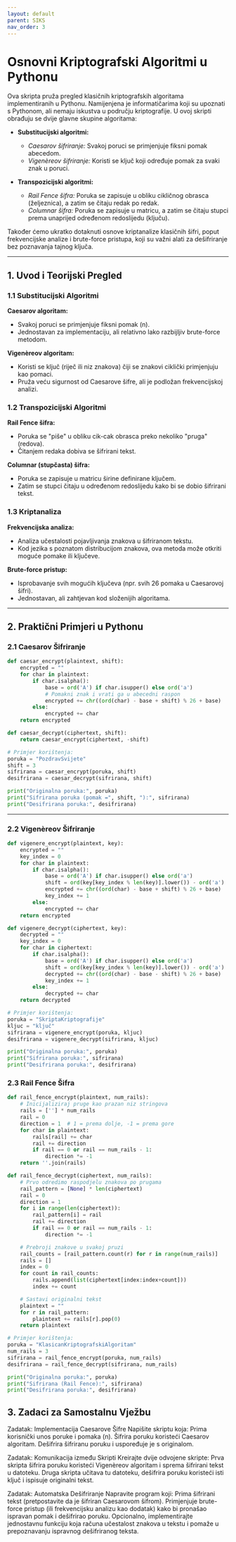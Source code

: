 ```yaml
---
layout: default
parent: SIKS
nav_order: 3
---
```


# Osnovni Kriptografski Algoritmi u Pythonu

Ova skripta pruža pregled klasičnih kriptografskih algoritama implementiranih u Pythonu. Namijenjena je informatičarima koji su upoznati s Pythonom, ali nemaju iskustva u području kriptografije. U ovoj skripti obrađuju se dvije glavne skupine algoritama:

- **Substitucijski algoritmi:**  
  - *Caesarov šifriranje:* Svakoj poruci se primjenjuje fiksni pomak abecedom.  
  - *Vigenèreov šifriranje:* Koristi se ključ koji određuje pomak za svaki znak u poruci.

- **Transpozicijski algoritmi:**  
  - *Rail Fence šifra:* Poruka se zapisuje u obliku cikličnog obrasca (željeznica), a zatim se čitaju redak po redak.  
  - *Columnar šifra:* Poruka se zapisuje u matricu, a zatim se čitaju stupci prema unaprijed određenom redoslijedu (ključu).

Također ćemo ukratko dotaknuti osnove kriptanalize klasičnih šifri, poput frekvencijske analize i brute-force pristupa, koji su važni alati za dešifriranje bez poznavanja tajnog ključa.

---

## 1. Uvod i Teorijski Pregled

### 1.1 Substitucijski Algoritmi

**Caesarov algoritam:**  
- Svakoj poruci se primjenjuje fiksni pomak (n).  
- Jednostavan za implementaciju, ali relativno lako razbijljiv brute-force metodom.

**Vigenèreov algoritam:**  
- Koristi se ključ (riječ ili niz znakova) čiji se znakovi ciklički primjenjuju kao pomaci.  
- Pruža veću sigurnost od Caesarove šifre, ali je podložan frekvencijskoj analizi.

### 1.2 Transpozicijski Algoritmi

**Rail Fence šifra:**  
- Poruka se "piše" u obliku cik-cak obrasca preko nekoliko "pruga" (redova).  
- Čitanjem redaka dobiva se šifrirani tekst.

**Columnar (stupčasta) šifra:**  
- Poruka se zapisuje u matricu širine definirane ključem.  
- Zatim se stupci čitaju u određenom redoslijedu kako bi se dobio šifrirani tekst.

### 1.3 Kriptanaliza

**Frekvencijska analiza:**  
- Analiza učestalosti pojavljivanja znakova u šifriranom tekstu.  
- Kod jezika s poznatom distribucijom znakova, ova metoda može otkriti moguće pomake ili ključeve.

**Brute-force pristup:**  
- Isprobavanje svih mogućih ključeva (npr. svih 26 pomaka u Caesarovoj šifri).  
- Jednostavan, ali zahtjevan kod složenijih algoritama.

---

## 2. Praktični Primjeri u Pythonu

### 2.1 Caesarov Šifriranje

```python
def caesar_encrypt(plaintext, shift):
    encrypted = ""
    for char in plaintext:
        if char.isalpha():
            base = ord('A') if char.isupper() else ord('a')
            # Pomakni znak i vrati ga u abecedni raspon
            encrypted += chr((ord(char) - base + shift) % 26 + base)
        else:
            encrypted += char
    return encrypted

def caesar_decrypt(ciphertext, shift):
    return caesar_encrypt(ciphertext, -shift)

# Primjer korištenja:
poruka = "PozdravSvijete"
shift = 3
sifrirana = caesar_encrypt(poruka, shift)
desifrirana = caesar_decrypt(sifrirana, shift)

print("Originalna poruka:", poruka)
print("Sifrirana poruka (pomak =", shift, "):", sifrirana)
print("Desifrirana poruka:", desifrirana)
```
---

### 2.2 Vigenèreov Šifriranje

```python
def vigenere_encrypt(plaintext, key):
    encrypted = ""
    key_index = 0
    for char in plaintext:
        if char.isalpha():
            base = ord('A') if char.isupper() else ord('a')
            shift = ord(key[key_index % len(key)].lower()) - ord('a')
            encrypted += chr((ord(char) - base + shift) % 26 + base)
            key_index += 1
        else:
            encrypted += char
    return encrypted

def vigenere_decrypt(ciphertext, key):
    decrypted = ""
    key_index = 0
    for char in ciphertext:
        if char.isalpha():
            base = ord('A') if char.isupper() else ord('a')
            shift = ord(key[key_index % len(key)].lower()) - ord('a')
            decrypted += chr((ord(char) - base - shift) % 26 + base)
            key_index += 1
        else:
            decrypted += char
    return decrypted

# Primjer korištenja:
poruka = "SkriptaKriptografije"
kljuc = "ključ"
sifrirana = vigenere_encrypt(poruka, kljuc)
desifrirana = vigenere_decrypt(sifrirana, kljuc)

print("Originalna poruka:", poruka)
print("Sifrirana poruka:", sifrirana)
print("Desifrirana poruka:", desifrirana)
```

### 2.3 Rail Fence Šifra

```python
def rail_fence_encrypt(plaintext, num_rails):
    # Inicijaliziraj pruge kao prazan niz stringova
    rails = [''] * num_rails
    rail = 0
    direction = 1  # 1 = prema dolje, -1 = prema gore
    for char in plaintext:
        rails[rail] += char
        rail += direction
        if rail == 0 or rail == num_rails - 1:
            direction *= -1
    return ''.join(rails)

def rail_fence_decrypt(ciphertext, num_rails):
    # Prvo odredimo raspodjelu znakova po prugama
    rail_pattern = [None] * len(ciphertext)
    rail = 0
    direction = 1
    for i in range(len(ciphertext)):
        rail_pattern[i] = rail
        rail += direction
        if rail == 0 or rail == num_rails - 1:
            direction *= -1

    # Prebroji znakove u svakoj pruzi
    rail_counts = [rail_pattern.count(r) for r in range(num_rails)]
    rails = []
    index = 0
    for count in rail_counts:
        rails.append(list(ciphertext[index:index+count]))
        index += count

    # Sastavi originalni tekst
    plaintext = ""
    for r in rail_pattern:
        plaintext += rails[r].pop(0)
    return plaintext

# Primjer korištenja:
poruka = "KlasicanKriptografskiAlgoritam"
num_rails = 3
sifrirana = rail_fence_encrypt(poruka, num_rails)
desifrirana = rail_fence_decrypt(sifrirana, num_rails)

print("Originalna poruka:", poruka)
print("Sifrirana (Rail Fence):", sifrirana)
print("Desifrirana poruka:", desifrirana)
```

## 3. Zadaci za Samostalnu Vježbu

Zadatak: Implementacija Caesarove Šifre
Napišite skriptu koja:
    Prima korisnički unos poruke i pomaka (n).
    Šifrira poruku koristeći Caesarov algoritam.
    Dešifrira šifriranu poruku i uspoređuje je s originalom.

Zadatak: Komunikacija između Skripti
Kreirajte dvije odvojene skripte:
    Prva skripta šifrira poruku koristeći Vigenèreov algoritam i sprema šifrirani tekst u datoteku.
    Druga skripta učitava tu datoteku, dešifrira poruku koristeći isti ključ i ispisuje originalni tekst.

Zadatak: Automatska Dešifriranje
Napravite program koji:
    Prima šifrirani tekst (pretpostavite da je šifriran Caesarovom šifrom).
    Primjenjuje brute-force pristup (ili frekvencijsku analizu kao dodatak) kako bi pronašao ispravan pomak i dešifrirao poruku.
    Opcionalno, implementirajte jednostavnu funkciju koja računa učestalost znakova u tekstu i pomaže u prepoznavanju ispravnog dešifriranog teksta.